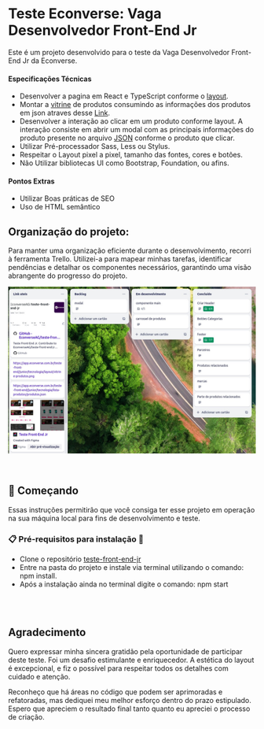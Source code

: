 # Teste Econverse: Vaga Desenvolvedor Front-End Jr

Este é um projeto desenvolvido para o teste da Vaga Desenvolvedor Front-End Jr da Econverse.

#### Especificações Técnicas
- Desenvolver a pagina em React e TypeScript conforme o [layout](https://www.figma.com/file/rWnzPeoxgynuNPsJjV0VmV/Teste-Front-End-Jr?node-id=0%3A1). 
- Montar a [vitrine](https://app.econverse.com.br/teste-front-end/junior/tecnologia/layout/vitrine-produtos.png) de produtos consumindo as informações dos produtos em json atraves desse [Link](https://app.econverse.com.br/teste-front-end/junior/tecnologia/lista-produtos/produtos.json).
- Desenvolver a interação ao clicar em um produto conforme layout. A interação consiste em abrir um modal com as principais informações do produto presente no arquivo [JSON](https://app.econverse.com.br/teste-front-end/junior/tecnologia/lista-produtos/produtos.json) conforme o produto que clicar.
- Utilizar Pré-processador Sass, Less ou Stylus.
- Respeitar o Layout pixel a pixel, tamanho das fontes, cores e botões.
- Não Utilizar bibliotecas UI como Bootstrap, Foundation, ou afins.

#### Pontos Extras
- Utilizar Boas práticas de SEO
- Uso de HTML semântico

## Organização do projeto:
Para manter uma organização eficiente durante o desenvolvimento, recorri à ferramenta Trello. Utilizei-a para mapear minhas tarefas, identificar pendências e detalhar os componentes necessários, garantindo uma visão abrangente do progresso do projeto.

<p align="center">
    <img src="./src/pictures/organizacaoTrello.jpeg" width="600" height="auto">
</p><br>


## 🚀 Começando

Essas instruções permitirão que você consiga ter esse projeto em operação na sua máquina local para fins de desenvolvimento e teste.

### 📋 Pré-requisitos para instalação 🔧

* Clone o repositório [teste-front-end-jr](https://github.com/SahBianchi/teste-front-end-jr)
* Entre na pasta do projeto e instale via terminal utilizando o comando: npm install.
* Após a instalação ainda no terminal digite o comando: npm start 
<br>
<br>

## Agradecimento
Quero expressar minha sincera gratidão pela oportunidade de participar deste teste. Foi um desafio estimulante e enriquecedor. A estética do layout é excepcional, e fiz o possível para respeitar todos os detalhes com cuidado e atenção.
<br>

Reconheço que há áreas no código que podem ser aprimoradas e refatoradas, mas dediquei meu melhor esforço dentro do prazo estipulado. Espero que apreciem o resultado final tanto quanto eu apreciei o processo de criação.